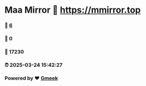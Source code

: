 # Maa Mirror :link: https://mmirror.top 
### :page_facing_up: [6](https://mmirror.top/tag.html) 
### :speech_balloon: 0 
### :hibiscus: 17230 
### :alarm_clock: 2025-03-24 15:42:27 
### Powered by :heart: [Gmeek](https://github.com/Meekdai/Gmeek)
